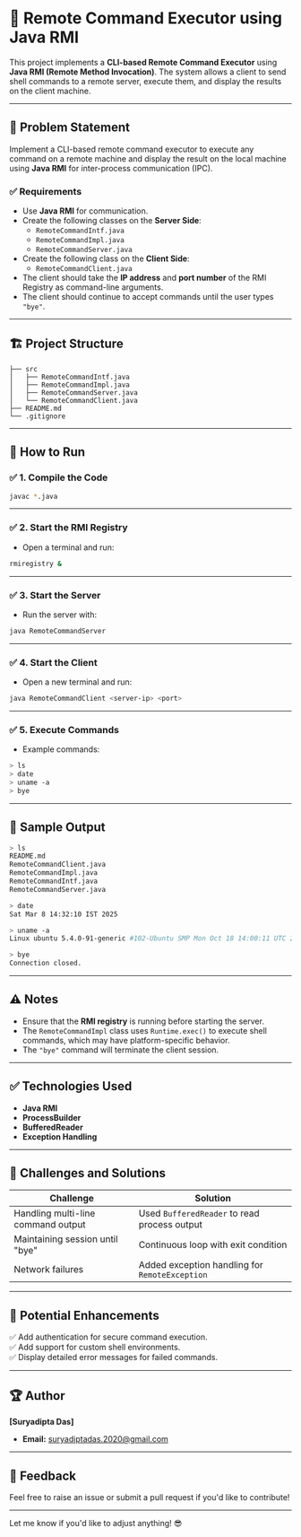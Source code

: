 # 🚀 Remote Command Executor using Java RMI  

This project implements a **CLI-based Remote Command Executor** using **Java RMI (Remote Method Invocation)**. The system allows a client to send shell commands to a remote server, execute them, and display the results on the client machine.

---

## 📌 **Problem Statement**  
Implement a CLI-based remote command executor to execute any command on a remote machine and display the result on the local machine using **Java RMI** for inter-process communication (IPC).  

### ✅ **Requirements**  
- Use **Java RMI** for communication.  
- Create the following classes on the **Server Side**:
  - `RemoteCommandIntf.java`
  - `RemoteCommandImpl.java`
  - `RemoteCommandServer.java`  
- Create the following class on the **Client Side**:
  - `RemoteCommandClient.java`  
- The client should take the **IP address** and **port number** of the RMI Registry as command-line arguments.  
- The client should continue to accept commands until the user types `"bye"`.  

---

## 🏗️ **Project Structure**  

```
├── src
│   ├── RemoteCommandIntf.java
│   ├── RemoteCommandImpl.java
│   ├── RemoteCommandServer.java
│   └── RemoteCommandClient.java
├── README.md
└── .gitignore
```

---

## 🚀 **How to Run**  

### ✅ **1. Compile the Code**  
```bash
javac *.java
```

---

### ✅ **2. Start the RMI Registry**  
- Open a terminal and run:  
```bash
rmiregistry &
```

---

### ✅ **3. Start the Server**  
- Run the server with:  
```bash
java RemoteCommandServer
```

---

### ✅ **4. Start the Client**  
- Open a new terminal and run:  
```bash
java RemoteCommandClient <server-ip> <port>
```

---

### ✅ **5. Execute Commands**  
- Example commands:  
```bash
> ls
> date
> uname -a
> bye
```

---

## 📂 **Sample Output**  

```bash
> ls
README.md
RemoteCommandClient.java
RemoteCommandImpl.java
RemoteCommandIntf.java
RemoteCommandServer.java

> date
Sat Mar 8 14:32:10 IST 2025

> uname -a
Linux ubuntu 5.4.0-91-generic #102-Ubuntu SMP Mon Oct 18 14:00:11 UTC 2021 x86_64 x86_64 x86_64 GNU/Linux

> bye
Connection closed.
```

---

## ⚠️ **Notes**  
- Ensure that the **RMI registry** is running before starting the server.  
- The `RemoteCommandImpl` class uses `Runtime.exec()` to execute shell commands, which may have platform-specific behavior.  
- The `"bye"` command will terminate the client session.  

---

## ✅ **Technologies Used**  
- **Java RMI**  
- **ProcessBuilder**  
- **BufferedReader**  
- **Exception Handling**  

---

## 🎯 **Challenges and Solutions**  
| Challenge | Solution |
|----------|----------|
| Handling multi-line command output | Used `BufferedReader` to read process output |
| Maintaining session until "bye" | Continuous loop with exit condition |
| Network failures | Added exception handling for `RemoteException` |

---

## 📌 **Potential Enhancements**  
✅ Add authentication for secure command execution.  
✅ Add support for custom shell environments.  
✅ Display detailed error messages for failed commands.  

---

## 🏆 **Author**  
**[Suryadipta Das]**  
- **Email:** suryadiptadas.2020@gmail.com   

---

## 🌟 **Feedback**  
Feel free to raise an issue or submit a pull request if you'd like to contribute!  

---

Let me know if you'd like to adjust anything! 😎
